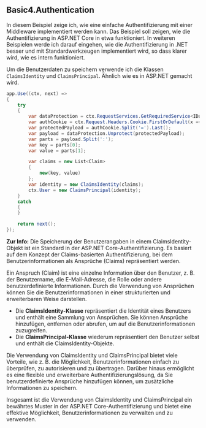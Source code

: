 ## Basic4.Authentication 
In diesem Beispiel zeige ich, wie eine einfache Authentifizierung mit einer Middleware implementiert werden kann.
Das Beispiel soll zeigen, wie die Authentifizierung in ASP.NET Core in etwa funktioniert. 
In weiteren Beispielen werde ich darauf eingehen, wie die Authentifizierung in .NET besser und mit Standardwerkzeugen implementiert wird, so dass klarer wird, wie es intern funktioniert.

Um die Benutzerdaten zu speichern verwende ich die Klassen `ClaimsIdentity` und `ClaimsPrincipal`. Ähnlich wie es in ASP.NET gemacht wird.

```csharp
app.Use((ctx, next) =>
{
    try
    {
        var dataProtection = ctx.RequestServices.GetRequiredService<IDataProtectionProvider>().CreateProtector("auth-cookie");
        var authCookie = ctx.Request.Headers.Cookie.FirstOrDefault(x => x.StartsWith("auth=")) ?? "=";
        var protectedPayload = authCookie.Split('=').Last();
        var payload = dataProtection.Unprotect(protectedPayload);
        var parts = payload.Split(':');
        var key = parts[0];
        var value = parts[1];

        var claims = new List<Claim>
        {
            new(key, value)
        };
        var identity = new ClaimsIdentity(claims);
        ctx.User = new ClaimsPrincipal(identity);
    }
    catch
    {
    }

    return next();
});
```

**Zur Info:** Die Speicherung der Benutzerangaben in einem ClaimsIdentity-Objekt ist ein Standard in der ASP.NET Core-Authentifizierung. 
Es basiert auf dem Konzept der Claims-basierten Authentifizierung, bei dem Benutzerinformationen als Ansprüche (Claims) repräsentiert werden.

Ein Anspruch (Claim) ist eine einzelne Information über den Benutzer, z. B. der Benutzername, die E-Mail-Adresse, die Rolle oder andere benutzerdefinierte Informationen. 
Durch die Verwendung von Ansprüchen können Sie die Benutzerinformationen in einer strukturierten und erweiterbaren Weise darstellen.

* Die **ClaimsIdentity-Klasse** repräsentiert die Identität eines Benutzers und enthält eine Sammlung von Ansprüchen. Sie können Ansprüche hinzufügen, entfernen oder abrufen, um auf die Benutzerinformationen zuzugreifen. 
* Die **ClaimsPrincipal-Klasse** wiederum repräsentiert den Benutzer selbst und enthält die ClaimsIdentity-Objekte.

Die Verwendung von ClaimsIdentity und ClaimsPrincipal bietet viele Vorteile, wie z. B. die Möglichkeit, Benutzerinformationen einfach zu überprüfen, zu autorisieren und zu übertragen. 
Darüber hinaus ermöglicht es eine flexible und erweiterbare Authentifizierungslösung, da Sie benutzerdefinierte Ansprüche hinzufügen können, um zusätzliche Informationen zu speichern.

Insgesamt ist die Verwendung von ClaimsIdentity und ClaimsPrincipal ein bewährtes Muster in der ASP.NET Core-Authentifizierung und bietet eine effektive Möglichkeit, Benutzerinformationen zu verwalten und zu verwenden.